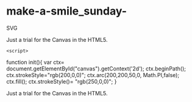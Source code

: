 # make-a-smile_sunday-
SVG 
<html>
</!DOCTYPE html>
<head>
<title>Make a smile</title>
<script>
function init(){
	var ctx= document.getElementById("canvas").getContext('2d'); 
	ctx.beginPath();
	ctx.strokeStyle="rgb(200,0,0)";
	ctx.arc(200,200,50,0, Math.PI,false);
	ctx.stroke();
}
</script>
</head>
<body>
	<body onload="init();">
	<canvas id="canvas" width="400" height="300">
	Just a trial for the Canvas in the HTML5.
	</canvas>

	<script>
function init(){
	var ctx= document.getElementById("canvas").getContext('2d'); 
	ctx.beginPath();
	ctx.strokeStyle="rgb(200,0,0)";
	ctx.arc(200,200,50,0, Math.PI,false);
	ctx.fill();
	ctx.strokeStyle()= "rgb(250,0,0)"; 
}
</script>
</head>
<body>
	<body onload="init();">
	<canvas id="canvas" width="400" height="300">
	Just a trial for the Canvas in the HTML5.
	</canvas>
</body>
</html>
